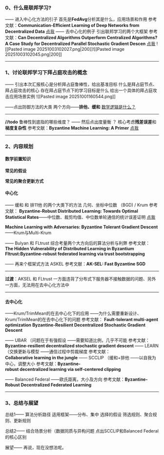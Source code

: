 ### 0、什么是联邦学习?
—— 进入中心化方法的引子
    首先是**FedAvg**分析其是什么，应用场景和作用
参考文献：**Communication-Efficient Learning of Deep Networks from Decentralized Data**
[点我](obsidian://open?vault=Note&file=%E8%AE%BA%E6%96%87%E7%A0%94%E7%A9%B6%2F2025.10.9%2F1%E3%80%81FedAvg)
—— 去中心化的例子
    引出联邦学习的两个大框架
参考文献：**Can Decentralized Algorithms Outperform Centralized Algorithms?A Case Study for Decentralized Parallel Stochastic Gradient Descen**
[点我](obsidian://open?vault=Note&file=%E8%AE%BA%E6%96%87%E7%A0%94%E7%A9%B6%2F2025.10.9%2F2%E3%80%81Can%20Decentralized%20Algorithms%20Outperform%20Centralized%20Algorithms.A%20Case%20Study%20for%20Decentralized%20Parallel%20Stochastic%20Gradient%20Descen)
![[Pasted image 20251003102027.png|200]]![[Pasted image 20251003102045.png|200]]
___
### 1、讨论联邦学习下拜占庭攻击的概念
——
引出本次汇报核心是分析拜占庭鲁棒性，给出基准目标
什么是拜占庭节点、拜占庭攻击的核心
存在拜占庭节点下的学习目标是什么
给出一个具体的拜占庭攻击应用场景实例
![[Pasted image 20251001160544.png]]

——点出防御方法的大类
    两个方向——**排他、缓和**
    [数学逻辑是什么？](obsidian://open?vault=Note&file=%E8%AE%BA%E6%96%87%E7%A0%94%E7%A9%B6%2F2025.10.9%2F3.1Byzantine%20Multi-Agent%20Optimization%E2%80%93%20Part%20I%E2%8B%86)
___
**//todo** 鲁棒性到底指的哪些维度？
—— 然后点出度量衡  ？ 
核心考虑**残差误差**和**梯度复杂性**
参考文献：**Byzantine Machine Learning: A Primer**
[点我](obsidian://open?vault=Note&file=%E8%AE%BA%E6%96%87%E7%A0%94%E7%A9%B6%2F2025.10.9%2F3%E3%80%81Byzantine%20Machine%20Learning%20A%20Primer)
___
### 2、内容规划
#### 数学前置知识
**常见的假设**

**常见的聚合更新方式**

#### 中心化
—— 缓和 和 排11他 的两个大类下的方法
几何、坐标中位数 （BGD)  /    Krum
参考文献：
**Byzantine-Robust Distributed Learning: Towards Optimal Statistical Rates**——中位数、裁剪均值、中位数单轮通信的统计误差证明
[点我](obsidian://open?vault=Note&file=%E8%AE%BA%E6%96%87%E7%A0%94%E7%A9%B6%2F2025.10.9%2F4.%20%E5%9D%90%E6%A0%87%E4%B8%AD%E4%BD%8D%E6%95%B0%E4%B8%8E%E5%9D%87%E5%80%BC%E8%A3%81%E5%89%AA)

**Machine Learning with Adversaries: Byzantine Tolerant Gradient Descent**——Krum与Multi-Krum

—— Bulyan 和 FLtrust 综合考量两个大方向后的算法分析与利弊
参考文献：
**The Hidden Vulnerability of Distributed Learning in Byzantium**
**Fltrust:Byzantine-robust federated learning via trust bootstrapping**

—— 再来个框架式方法 ASKEL 
参考文献：**AK-SEL: Fast Byzantine SGD**
___
**过渡**：AKSEL 和 FLtrust 一方面违背了分布式下服务器不接触数据的问题、另外一方面，无法用在去中心化方法中
___
#### 去中心化
——Krum/TrimMean的在去中心化下的应用
——为什么需要重新设计、Krum/TrimMean的在去中心化下的问题
参考文献：
**Fault-tolerant multi-agent optimization**
**Byzantine-Resilient Decentralized Stochastic Gradient Descent**

—— UBAR （问题在于有强假设   ——需要知道比例，几乎不可能
参考文献：**Byzantine-resilient decentralized stochastic gradient descent**
—— LEARN （交换更新与模型     ——通信过程中剪裁梯度
参考文献：**Collaborative learning in the jungle**
—— SCCLIP （缓和+排他             ——以自我为中心，调整大小
参考文献：**Byzantine-robust decentralized learning via self-centered clipping**

—— Balanced Federal    ——欧氏距离，大小及方向
参考文献：**Byzantine-Robust Decentralized Federated Learning**
___
### 3、总结与展望
总结1—— 算法分析路径
适用框架——分布、集中
选择的假设
筛选规则、聚合规则、更新规则

总结2—— 结合场景分析（数据同质与异构问题
点出SCCLIP和Balanced Federal的核心区别

展望—— 再说，现在没想法呢。